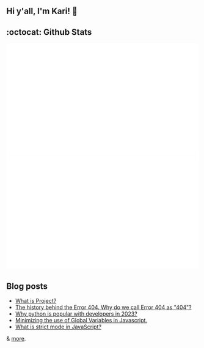 ## Hi y'all, I'm Kari! 👋

## :octocat: Github Stats 

![](https://github.com/Akash3121/github-stats/blob/master/generated/overview.svg)
![](https://github.com/Akash3121/github-stats/blob/master/generated/languages.svg)

## Blog posts
<!-- BLOG-POST-LIST:START -->
- [What is Project?](https://akashrj.hashnode.dev/what-is-project)
- [The history behind the Error 404. Why do we call Error 404 as &quot;404&quot;?](https://akashrj.hashnode.dev/the-history-behind-the-error-404-why-do-we-call-error-404-as-404)
- [Why python is popular with developers in 2023?](https://akashrj.hashnode.dev/why-python-is-popular-with-developers-in-2023)
- [Minimizing the use of Global Variables in Javascript.](https://akashrj.hashnode.dev/minimizing-the-use-of-global-variables-in-javascript)
- [What is strict mode in JavaScript?](https://akashrj.hashnode.dev/what-is-strict-mode-in-javascript)
<!-- BLOG-POST-LIST:END -->
& [more](https://akashrj.hashnode.dev/).
